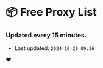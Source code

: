 # :package: Free Proxy List
### Updated every 15 minutes.

- Last updated: `2024-10-20 09:36`

:heart:
